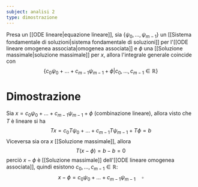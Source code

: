 ```yaml
---
subject: analisi 2
type: dimostrazione
---
```

Presa un [[ODE lineare|equazione lineare]], sia $\{\psi_0,\dots,\psi_{m-1}\}$ un [[Sistema fondamentale di soluzioni|sistema fondamentale di soluzioni]] per l'[[ODE lineare omogenea associata|omogenea associata]] e $\phi$ una [[Soluzione massimale|soluzione massimale]] per $x$, allora l'integrale generale coincide con
$$
\{c_0\psi_0+\dots+c_{m-1}\psi_{m-1}+\phi|c_0,\dots,c_{m-1}\in\mathbb{R}\}
$$
# Dimostrazione
Sia $x=c_0\psi_0+\dots+c_{m-1}\psi_{m-1}+\phi$ (combinazione lineare), allora visto che $T$ è lineare si ha
$$
Tx=c_0T\psi_0+\dots+c_{m-1}T\psi_{m-1}+T\phi=b
$$
Viceversa sia ora $x$ [[Soluzione massimale]], allora
$$
T(x-\phi)=b-b=0
$$
perciò $x-\phi$ è [[Soluzione massimale]] dell'[[ODE lineare omogenea associata]], quindi esistono $c_0,\dots,c_{m-1}\in\mathbb{R}:$
$$
x-\phi=c_0\psi_0+\dots+c_{m-1}\psi_{m-1}\quad\square
$$